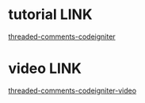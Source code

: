 # tutorial LINK #
[threaded-comments-codeigniter](http://webeasystep.com/blog/view_article/threaded_comments__in_codeigniter_easy_way)

# video LINK #
[threaded-comments-codeigniter-video](https://www.youtube.com/watch?v=K9_wCK_fALY)